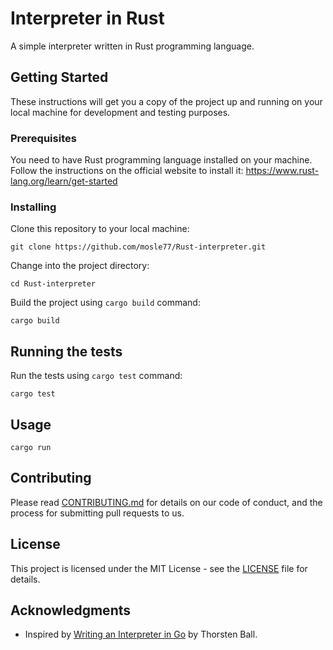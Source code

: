 # Interpreter in Rust

A simple interpreter written in Rust programming language.

## Getting Started

These instructions will get you a copy of the project up and running on your local machine for development and testing purposes.

### Prerequisites

You need to have Rust programming language installed on your machine. Follow the instructions on the official website to install it: https://www.rust-lang.org/learn/get-started

### Installing

Clone this repository to your local machine:

```shell
git clone https://github.com/mosle77/Rust-interpreter.git
```

Change into the project directory:

```shell
cd Rust-interpreter
```

Build the project using `cargo build` command:
```shell
cargo build
```

## Running the tests

Run the tests using `cargo test` command:

```shell
cargo test
```

## Usage
```shell
cargo run
```

## Contributing

Please read [CONTRIBUTING.md](https://github.com/<your-username>/interpreter-in-rust/blob/master/CONTRIBUTING.md) for details on our code of conduct, and the process for submitting pull requests to us.

## License

This project is licensed under the MIT License - see the [LICENSE](https://github.com/<your-username>/interpreter-in-rust/blob/master/LICENSE) file for details.

## Acknowledgments

- Inspired by [Writing an Interpreter in Go](https://interpreterbook.com/) by Thorsten Ball.

